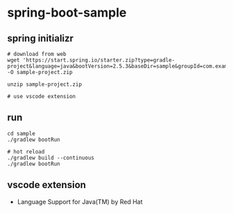 # spring-boot-sample

## spring initializr
```
# download from web
wget 'https://start.spring.io/starter.zip?type=gradle-project&language=java&bootVersion=2.5.3&baseDir=sample&groupId=com.example&artifactId=sample&name=sample&description=Demo%20project%20for%20Spring%20Boot&packageName=com.example.sample&packaging=jar&javaVersion=11&dependencies=web,lombok,mybatis,validation,quartz,actuator' -O sample-project.zip

unzip sample-project.zip

# use vscode extension
```

## run
```
cd sample
./gradlew bootRun

# hot reload
./gradlew build --continuous
./gradlew bootRun
```

## vscode extension
+ Language Support for Java(TM) by Red Hat
